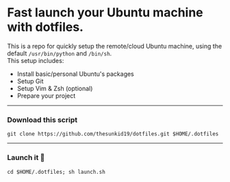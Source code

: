 # Fast launch your Ubuntu machine with dotfiles.
This is a repo for quickly setup the remote/cloud Ubuntu machine, using the default `/usr/bin/python` and `/bin/sh`.  
This setup includes:
- Install basic/personal Ubuntu's packages
- Setup Git
- Setup Vim & Zsh (optional)
- Prepare your project

--- 
### Download this script
```
git clone https://github.com/thesunkid19/dotfiles.git $HOME/.dotfiles
```

---
### Launch it 🚀
```
cd $HOME/.dotfiles; sh launch.sh
```








